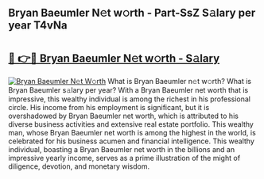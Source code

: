 ## Bryan Baeumler N𝚎t w𝚘rth - Part-SsZ S𝚊lary per year T4vNa

# <h2><a href="http://gc3mbch.nevu.top/?p=Bryan+Baeumler">🔗 👉🔴 Bryan Baeumler N𝚎t w𝚘rth - S𝚊lary</a></h2>

[![Bryan Baeumler N𝚎t W𝚘rth](https://i.imgur.com/Oavwk0R.jpeg)](http://gc3mbch.nevu.top/?p=Bryan+Baeumler)
What is Bryan Baeumler n𝚎t w𝚘rth? What is Bryan Baeumler s𝚊lary per year?
With a Bryan Baeumler net worth that is impressive, this wealthy individual is among the richest in his professional circle. His income from his employment is significant, but it is overshadowed by Bryan Baeumler net worth, which is attributed to his diverse business activities and extensive real estate portfolio. This wealthy man, whose Bryan Baeumler net worth is among the highest in the world, is celebrated for his business acumen and financial intelligence. This wealthy individual, boasting a Bryan Baeumler net worth in the billions and an impressive yearly income, serves as a prime illustration of the might of diligence, devotion, and monetary wisdom.
